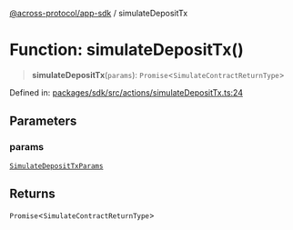 [@across-protocol/app-sdk](../README.md) / simulateDepositTx

# Function: simulateDepositTx()

> **simulateDepositTx**(`params`): `Promise`\<`SimulateContractReturnType`\>

Defined in: [packages/sdk/src/actions/simulateDepositTx.ts:24](https://github.com/across-protocol/toolkit/blob/6b29eb5487c0ac0b498f1f420b1793303bd8b70a/packages/sdk/src/actions/simulateDepositTx.ts#L24)

## Parameters

### params

[`SimulateDepositTxParams`](../type-aliases/SimulateDepositTxParams.md)

## Returns

`Promise`\<`SimulateContractReturnType`\>
